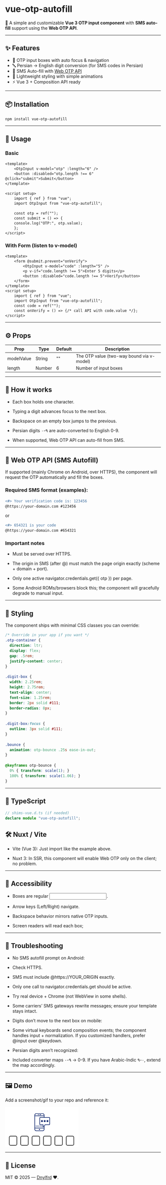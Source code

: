 
# vue-otp-autofill

📲 A simple and customizable **Vue 3 OTP input component** with **SMS auto-fill** support using the **Web OTP API**.

---

## ✨ Features
- 🔢 OTP input boxes with auto focus & navigation  
- 🔤 Persian → English digit conversion (for SMS codes in Persian)  
- 📲 SMS Auto-fill with [Web OTP API](https://web.dev/web-otp/)  
- 🎨 Lightweight styling with simple animations  
- ⚡ Vue 3 + Composition API ready  

---

## 📦 Installation
```bash
npm install vue-otp-autofill
```

---

## 🚀 Usage

### Basic
```vue
<template>
    <OtpInput v-model="otp" :length="6" />
    <button :disabled="otp.length !== 6" @click="submit">Submit</button>
</template>

<script setup>
    import { ref } from "vue";
    import OtpInput from "vue-otp-autofill";

    const otp = ref("");
    const submit = () => {
    console.log("OTP:", otp.value);
    };
</script>
```

### With Form (listen to v-model)
```vue
<template>
    <form @submit.prevent="onVerify">
        <OtpInput v-model="code" :length="5" />
        <p v-if="code.length !== 5">Enter 5 digits</p>
        <button :disabled="code.length !== 5">Verify</button>
    </form>
</template>
<script setup>
    import { ref } from "vue";
    import OtpInput from "vue-otp-autofill";
    const code = ref("");
    const onVerify = () => {/* call API with code.value */};
</script>
```
---

## ⚙️ Props

|   Prop   |   Type   | Default	 | Description |
|----------|----------|----------|-------------|
|modelValue|String|""|The OTP value (two-way bound via v-model)|
|length|Number|6|Number of input boxes|

---

## 🧠 How it works

- Each box holds one character.

- Typing a digit advances focus to the next box.

- Backspace on an empty box jumps to the previous.

- Persian digits ۰-۹ are auto-converted to English 0-9.

- When supported, Web OTP API can auto-fill from SMS.

---

## 📲 Web OTP API (SMS Autofill)

If supported (mainly Chrome on Android, over HTTPS), the component will request the OTP automatically and fill the boxes.

### Required SMS format (examples):
```diff
<#> Your verification code is: 123456
@https://your-domain.com #123456
```

or

```diff
<#> 654321 is your code
@https://your-domain.com #654321
```

### Important notes

- Must be served over HTTPS.

- The origin in SMS (after @) must match the page origin exactly (scheme + domain + port).

- Only one active navigator.credentials.get({ otp }) per page.

- Some Android ROMs/browsers block this; the component will gracefully degrade to manual input.

---

## 🎨 Styling

The component ships with minimal CSS classes you can override:
```css
/* Override in your app if you want */
.otp-container {
  direction: ltr;
  display: flex;
  gap: .5rem;
  justify-content: center;
}

.digit-box {
  width: 2.25rem;
  height: 2.75rem;
  text-align: center;
  font-size: 1.25rem;
  border: 2px solid #111;
  border-radius: 8px;
}

.digit-box:focus {
  outline: 3px solid #111;
}

.bounce {
  animation: otp-bounce .25s ease-in-out;
}

@keyframes otp-bounce {
  0% { transform: scale(1); }
  100% { transform: scale(1.06); }
}
```

---

## 🧪 TypeScript
```typescript
// shims-vue.d.ts (if needed)
declare module "vue-otp-autofill";
```
## 🛠️ Nuxt / Vite

- Vite (Vue 3): Just import like the example above.

- Nuxt 3: In SSR, this component will enable Web OTP only on the client; no problem.

---

## 🦾 Accessibility

* Boxes are regular <input type="text" maxlength="1">.

* Arrow keys (Left/Right) navigate.

* Backspace behavior mirrors native OTP inputs.

* Screen readers will read each box;

---

## 🧯 Troubleshooting

* No SMS autofill prompt on Android:

 * Check HTTPS.

 * SMS must include @https://YOUR_ORIGIN exactly.

 * Only one call to navigator.credentials.get should be active.

 * Try real device + Chrome (not WebView in some shells).

 * Some carriers’ SMS gateways rewrite messages; ensure your template stays intact.

* Digits don’t move to the next box on mobile:

 * Some virtual keyboards send composition events; the component handles input + normalization. If you customized handlers, prefer @input over @keydown.

* Persian digits aren’t recognized:

 * Included converter maps ۰-۹ → 0-9. If you have Arabic-Indic ٠-٩, extend the map accordingly.

---

## 🖼️ Demo

Add a screenshot/gif to your repo and reference it:

![Demo](./demo.png)

---

## 📃 License

MIT © 2025 — [Dnylfrd](https://mailto:29danialfrd69@gmail.com) ❤️.